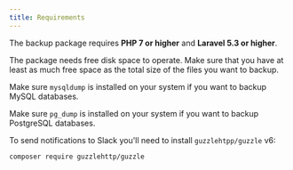 ```yaml
---
title: Requirements
---
```


The backup package requires **PHP 7 or higher** and **Laravel 5.3 or higher**.

The package needs free disk space to operate. Make sure that you have at least as much free space as the total size of the files you want to backup.

Make sure `mysqldump` is installed on your system if you want to backup MySQL databases.

Make sure `pg_dump` is installed on your system if you want to backup PostgreSQL databases.

To send notifications to Slack you'll need to install `guzzlehtpp/guzzle` v6:

```bash
composer require guzzlehttp/guzzle
```
